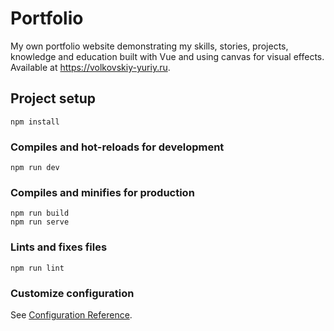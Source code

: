 # Portfolio

My own portfolio website demonstrating my skills, stories, projects, knowledge and education built with Vue and using canvas for visual effects. Available at https://volkovskiy-yuriy.ru.

## Project setup
```
npm install
```

### Compiles and hot-reloads for development
```
npm run dev
```

### Compiles and minifies for production
```
npm run build
npm run serve
```

### Lints and fixes files
```
npm run lint
```

### Customize configuration
See [Configuration Reference](https://cli.vuejs.org/config/).
